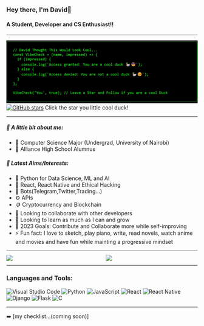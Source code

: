 <!-- 
<img align="right" src="https://visitor-badge.laobi.icu/badge?page_id=David-Okello.David-Okello"/>
-->

### Hey there, I'm David👋
#### A Student, Developer and CS Enthusiast!!

<hr style="border: 0; border-top: 1px solid #fff; margin: 10px 0;">

![Cool Duck Gif](https://raw.githubusercontent.com/David-Okello/David-Okello/main/GithubCoolDuck.gif)
[![GitHub stars](https://img.shields.io/github/stars/David-Okello/David-Okello.svg?style=social&label=Star)](https://github.com/David-Okello/David-Okello) Click the star you little cool duck!

<hr style="border: 0; border-top: 1px solid #fff; margin: 10px 0;">

##### 📕 A little bit about me:
- 🔭 Computer Science Major (Undergrad, University of Nairobi)
- 🔭 Alliance High School Alumnus
##### 📕 Latest Aims/Interests:
- 🌱 Python for Data Science, ML and AI
- 🌱 React, React Native and Ethical Hacking
- 🤖 Bots(Telegram,Twitter,Trading...)
- ⚙️ APIs
- 🪙 Cryptocurrency and Blockchain
- 👯 Looking to collaborate with other developers
- 👯 Looking to learn as much as I can and grow
- 🥅 2023 Goals: Contribute and Collaborate more while self-improving
- ⚡ Fun fact: I love to sketch, play piano, write, read novels, watch anime and movies and have fun while mainting a progressive mindset

<hr style="border: 0; border-top: 1px solid #fff; margin: 10px 0;">

<div style="display: flex; justify-content: space-between;">
  <img width="47%" src="https://github-readme-stats.vercel.app/api?username=David-Okello&show_icons=true&theme=radical"/>
  <img width="48%" src="https://github-readme-stats.vercel.app/api/top-langs/?username=David-Okello&layout=compact"/>
</div>

<hr style="border: 0; border-top: 1px solid #fff; margin: 10px 0;">

### Languages and Tools:
![Visual Studio Code](https://img.shields.io/badge/Visual%20Studio%20Code-0078d7.svg?style=for-the-badge&logo=visual-studio-code&logoColor=white)
![Python](https://img.shields.io/badge/python-3670A0?style=for-the-badge&logo=python&logoColor=ffdd54)
![JavaScript](https://img.shields.io/badge/javascript-%23323330.svg?style=for-the-badge&logo=javascript&logoColor=%23F7DF1E)
![React](https://img.shields.io/badge/react-%2320232a.svg?style=for-the-badge&logo=react&logoColor=%2361DAFB)
![React Native](https://img.shields.io/badge/react_native-%2320232a.svg?style=for-the-badge&logo=react&logoColor=%2361DAFB)
![Django](https://img.shields.io/badge/django-%23092E20.svg?style=for-the-badge&logo=django&logoColor=white)
![Flask](https://img.shields.io/badge/flask-%23000.svg?style=for-the-badge&logo=flask&logoColor=white)
![C](https://img.shields.io/badge/c-%2300599C.svg?style=for-the-badge&logo=c&logoColor=white)


<hr style="border: 0; border-top: 1px solid #fff; margin: 10px 0;">

➡️ [my checklist...(coming soon)]

